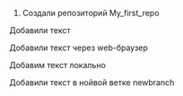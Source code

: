 1. Создали репозиторий My_first_repo

Добавили текст

Добавили текст через web-браузер

Добавим текст локально

Добавили текст в нойвой ветке newbranch
